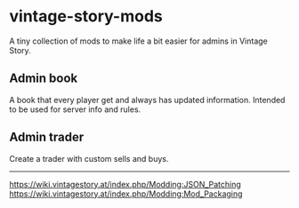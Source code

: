 # vintage-story-mods
A tiny collection of mods to make life a bit easier for admins in Vintage Story.

## Admin book
A book that every player get and always has updated information.
Intended to be used for server info and rules.

## Admin trader
Create a trader with custom sells and buys.

---

https://wiki.vintagestory.at/index.php/Modding:JSON_Patching
https://wiki.vintagestory.at/index.php/Modding:Mod_Packaging 